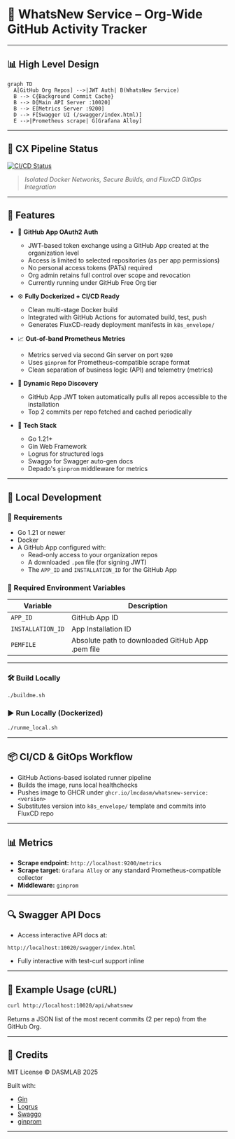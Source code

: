 # 🧠 WhatsNew Service – Org-Wide GitHub Activity Tracker

---

## 📊 High Level Design

```mermaid
graph TD
  A[GitHub Org Repos] -->|JWT Auth| B(WhatsNew Service)
  B --> C{Background Commit Cache}
  B --> D[Main API Server :10020]
  B --> E[Metrics Server :9200]
  D --> F[Swagger UI (/swagger/index.html)]
  E -->|Prometheus scrape| G[Grafana Alloy]
```

---

## 🚀 CX Pipeline Status

[![CI/CD Status](https://github.com/dasmlab/whatsnew-service/actions/workflows/main.yaml/badge.svg)](https://github.com/dasmlab/whatsnew-service/actions/workflows/main.yaml)
> _Isolated Docker Networks, Secure Builds, and FluxCD GitOps Integration_

---

## 🚀 Features

- 🔐 **GitHub App OAuth2 Auth**
  - JWT-based token exchange using a GitHub App created at the organization level
  - Access is limited to selected repositories (as per app permissions)
  - No personal access tokens (PATs) required
  - Org admin retains full control over scope and revocation
  - Currently running under GitHub Free Org tier

- ⚙️ **Fully Dockerized + CI/CD Ready**
  - Clean multi-stage Docker build
  - Integrated with GitHub Actions for automated build, test, push
  - Generates FluxCD-ready deployment manifests in `k8s_envelope/`

- 📈 **Out-of-band Prometheus Metrics**
  - Metrics served via second Gin server on port `9200`
  - Uses `ginprom` for Prometheus-compatible scrape format
  - Clean separation of business logic (API) and telemetry (metrics)

- 🔄 **Dynamic Repo Discovery**
  - GitHub App JWT token automatically pulls all repos accessible to the installation
  - Top 2 commits per repo fetched and cached periodically

- 🧰 **Tech Stack**
  - Go 1.21+
  - Gin Web Framework
  - Logrus for structured logs
  - Swaggo for Swagger auto-gen docs
  - Depado's `ginprom` middleware for metrics

---

## 📂 Local Development

### 🔧 Requirements

- Go 1.21 or newer
- Docker
- A GitHub App configured with:
  - Read-only access to your organization repos
  - A downloaded `.pem` file (for signing JWT)
  - The `APP_ID` and `INSTALLATION_ID` for the GitHub App

### 🔧 Required Environment Variables

| Variable           | Description                                       |
|--------------------|---------------------------------------------------|
| `APP_ID`           | GitHub App ID                                     |
| `INSTALLATION_ID`  | App Installation ID                               |
| `PEMFILE`          | Absolute path to downloaded GitHub App .pem file  |

---

### 🛠️ Build Locally

```bash
./buildme.sh
```

### ▶️ Run Locally (Dockerized)

```bash
./runme_local.sh
```

---

## 📦 CI/CD & GitOps Workflow

- GitHub Actions-based isolated runner pipeline
- Builds the image, runs local healthchecks
- Pushes image to GHCR under `ghcr.io/lmcdasm/whatsnew-service:<version>`
- Substitutes version into `k8s_envelope/` template and commits into FluxCD repo

---

## 📊 Metrics

- **Scrape endpoint:** `http://localhost:9200/metrics`
- **Scrape target:** `Grafana Alloy` or any standard Prometheus-compatible collector
- **Middleware:** `ginprom`

---

## 🔍 Swagger API Docs

- Access interactive API docs at:

```
http://localhost:10020/swagger/index.html
```

- Fully interactive with test-curl support inline

---

## 🔮 Example Usage (cURL)

```bash
curl http://localhost:10020/api/whatsnew
```

Returns a JSON list of the most recent commits (2 per repo) from the GitHub Org.

---

## 📎 Credits

MIT License © DASMLAB 2025

Built with:  
- [Gin](https://github.com/gin-gonic/gin)  
- [Logrus](https://github.com/sirupsen/logrus)  
- [Swaggo](https://github.com/swaggo/swag)  
- [ginprom](https://github.com/Depado/ginprom)  

---



